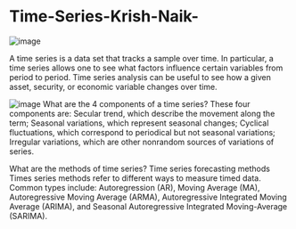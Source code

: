 # Time-Series-Krish-Naik-

![image](https://cdn.corporatefinanceinstitute.com/assets/Time-Series-Analysis-1024x729.png)

A time series is a data set that tracks a sample over time. In particular, a time series allows one to see what factors influence certain variables from period to period. Time series analysis can be useful to see how a given asset, security, or economic variable changes over time.

![image](https://d3caycb064h6u1.cloudfront.net/wp-content/uploads/2022/12/Time-Series-Data-Analysis-vs-Forecasting.jpg)
What are the 4 components of a time series?
These four components are:
Secular trend, which describe the movement along the term;
Seasonal variations, which represent seasonal changes;
Cyclical fluctuations, which correspond to periodical but not seasonal variations;
Irregular variations, which are other nonrandom sources of variations of series.

What are the methods of time series?
Time series forecasting methods 
Times series methods refer to different ways to measure timed data. Common types include: Autoregression (AR), Moving Average (MA), Autoregressive Moving Average (ARMA), Autoregressive Integrated Moving Average (ARIMA), and Seasonal Autoregressive Integrated Moving-Average (SARIMA).
